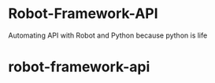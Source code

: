 # Robot-Framework-API
 Automating API with Robot and Python because python is life
 
 
 

# robot-framework-api
